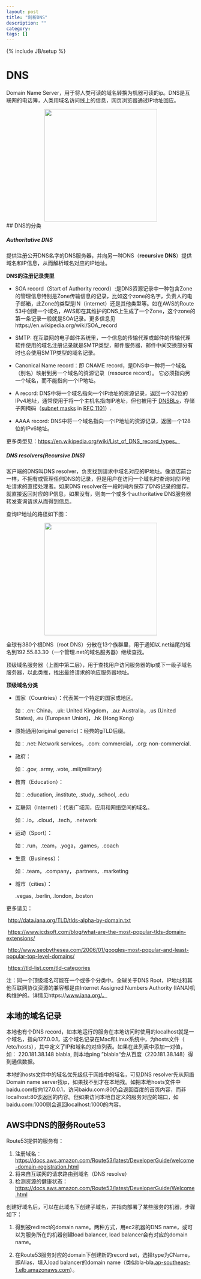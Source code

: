 ```yaml
---
layout: post
title: "剖析DNS"
description: ""
category: 
tags: []
---
```

{% include JB/setup %}
# DNS

Domain Name Server，用于将人类可读的域名转换为机器可读的ip。DNS是互联网的电话簿，人类用域名访问线上的信息，网页浏览器通过IP地址回应。
<div style="text-align:center"><img src ="/assets/images/domain-name-space.png" style="height:300px;" /></div>
## DNS的分类

##### Authoritative DNS

提供注册公开DNS名字的DNS服务器，并向另一种DNS（**recursive DNS**）提供域名和IP信息，从而解析域名对应的IP地址。

**DNS的注册记录类型**

- SOA record（Start of Authority record）:是DNS资源记录中一种包含Zone的管理信息特别是Zone传输信息的记录，比如这个zone的名字，负责人的电子邮箱，此Zone的类型是IN（internet）还是其他类型等。如在AWS的Route 53中创建一个域名，AWS即在其维护的DNS上生成了一个Zone，这个zone的第一条记录一般就是SOA记录。更多信息见https://en.wikipedia.org/wiki/SOA_record 

- SMTP: 在互联网的电子邮件系统里，一个信息的传输代理或邮件的传输代理软件使用的域名注册记录就是SMTP类型，邮件服务器，邮件中间交换部分有时也会使用SMTP类型的域名记录。

- Canonical Name record：即 CNAME record，是DNS中一种将一个域名（别名）映射到另一个域名的资源记录（resource record）。 它必须指向另一个域名，而不能指向一个IP地址。

- A record: DNS中将一个域名指向一个IP地址的资源记录，返回一个32位的IPv4地址，通常使用于将一个主机名指向IP地址，但也被用于 [DNSBLs](https://en.wikipedia.org/wiki/DNSBL)，存储子网掩码（[subnet masks](https://en.wikipedia.org/wiki/Subnet_mask) in [RFC 1101](https://tools.ietf.org/html/rfc1101)）.

- AAAA record: DNS中将一个域名指向一个IP地址的资源记录，返回一个128位的IPv6地址。

更多类型见：https://en.wikipedia.org/wiki/List_of_DNS_record_types。

##### DNS resolvers(Recursive DNS)

客户端的DNS叫DNS resolver，负责找到请求中域名对应的IP地址。像酒店前台一样，不拥有或管理任何DNS的记录，但是用户在访问一个域名时查询对应IP地址请求的直接处理者。如果DNS resolver在一段时间内保存了DNS记录的缓存，就直接返回对应的IP信息，如果没有，则向一个或多个authoritative DNS服务器转发查询请求从而得到信息。

查询IP地址的路径如下图：

<div style="text-align:center"><img src ="/assets/images/domain-name-resolve.png" style="height:300px;" /></div>

全球有380个根DNS（root DNS）分散在13个族群里，用于通知以.net结尾的域名到192.55.83.30（一个管理.net的域名服务器）继续查找。 

顶级域名服务器（上图中第二层），用于查找用户访问服务器的ip或下一级子域名服务器，以此类推，找出最终请求的响应服务器地址。

**顶级域名分类**

- 国家（Countries）：代表某一个特定的国家或地区。 

  如：.cn: China，.uk: United Kingdom，.au: Australia，.us (United States), .eu (European Union)，.hk (Hong Kong)

- 原始通用(original generic)：经典的gTLD后缀。 

  如：.net: Network services，.com: commercial，.org: non-commercial. 

- 政府： 

  如：.gov, .army, .vote, .mil(military)

- 教育（Education）：

  如：.education, .institute, .study, .school, .edu

- 互联网（Internet）：代表广域网，应用和网络空间的域名。

  如：.io，.cloud，.tech，.network

- 运动（Sport）： 

  如：.run，.team，.yoga，.games，.coach 

- 生意（Business）：

  如：.team，.company，.partners，.marketing 

- 城市（cities）： 

  .vegas, .berlin, .london, .boston 

更多请见： 

​	http://data.iana.org/TLD/tlds-alpha-by-domain.txt 

​	https://www.icdsoft.com/blog/what-are-the-most-popular-tlds-domain-extensions/

​	http://www.seobythesea.com/2006/01/googles-most-popular-and-least-popular-top-level-domains/

​	https://tld-list.com/tld-categories

注：同一个顶级域名可能在一个或多个分类中。全球关于DNS Root，IP地址和其他互联网协议资源的兼容都是由Internet Assigned Numbers Authority (IANA)机构维护的。详情见https://www.iana.org/。 

## 本地的域名记录

本地也有个DNS record，如本地运行的服务在本地访问时使用的localhost就是一个域名，指向127.0.0.1，这个域名记录在Mac和Linux系统中，为hosts文件（ /etc/hosts），其中定义了IP和域名的对应列表。如果在此列表中添加一对值，如： 220.181.38.148 blabla, 则本地ping ”blabla“会从百度（220.181.38.148）得到通信数据。 

本地的hosts文件中的域名优先级低于网络中的域名，可见DNS resolver先从网络Domain name server找ip，如果找不到才在本地找。如把本地hosts文件中baidu.com指向127.0.0.1，访问baidu.com:80仍会返回百度的首页内容，而非localhost:80该返回的内容。但如果访问本地自定义的服务对应的端口，如baidu.com:1000则会返回localhost:1000的内容。

## AWS中DNS的服务Route53

Route53提供的服务有：

1. 注册域名：https://docs.aws.amazon.com/Route53/latest/DeveloperGuide/welcome-domain-registration.html
2. 将来自互联网的请求路由到域名（DNS resolve）
3. 检测资源的健康状态：https://docs.aws.amazon.com/Route53/latest/DeveloperGuide/Welcome.html

创建好域名后，可以在此域名下创建子域名，并指向部署了某些服务的机器，步骤如下： 

1. 得到被redirect的domain name。两种方式，用ec2机器的DNS name，或可以为服务所在的机器创建load balancer, load balancer会有对应的domain name。

2. 在Route53服务对应的domain下创建新的record set，选择type为CName，即Alias，填入load balancer的domain name（类似bla-bla[.ap-southeast-1.elb.amazonaws.com](http://dev-frontend-internet-2104768138.ap-southeast-1.elb.amazonaws.com)）。

